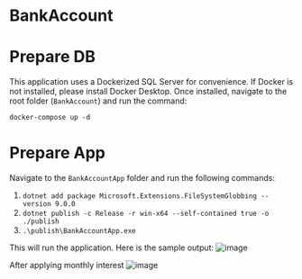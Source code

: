 # BankAccount
# Prepare DB
This application uses a Dockerized SQL Server for convenience. If Docker is not installed, please install Docker Desktop. Once installed, navigate to the root folder (`BankAccount`) and run the command:  

```
docker-compose up -d
```
# Prepare App
Navigate to the `BankAccountApp` folder and run the following commands:  

1. `dotnet add package Microsoft.Extensions.FileSystemGlobbing --version 9.0.0`  
2. `dotnet publish -c Release -r win-x64 --self-contained true -o ./publish`  
3. `.\publish\BankAccountApp.exe`  

This will run the application.
Here is the sample output:
![image](https://github.com/user-attachments/assets/6ceee582-ddb7-403e-9304-4cd0832b0705)

After applying monthly interest
![image](https://github.com/user-attachments/assets/6f23aadd-909f-4c99-8a24-9fc8ff52aad2)
